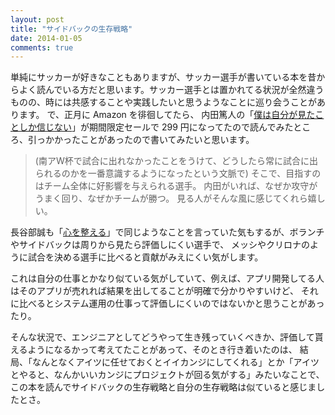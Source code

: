 ```yaml
---
layout: post
title: "サイドバックの生存戦略"
date: 2014-01-05
comments: true
---
```


単純にサッカーが好きなこともありますが、サッカー選手が書いている本を昔からよく読んでいる方だと思います。サッカー選手とは置かれてる状況が全然違うものの、時には共感することや実践したいと思うようなことに巡り会うことがあります。
で、正月に Amazon を徘徊してたら、
内田篤人の「[僕は自分が見たことしか信じない](http://www.amazon.co.jp/exec/obidos/ASIN/B00E3OZRIO/takus-22/ref=nosim)」が期間限定セールで 299 円になってたので読んでみたところ、引っかかったことがあったので書いてみたいと思います。

<!--more-->

> (南アW杯で試合に出れなかったことをうけて、どうしたら常に試合に出られるのかを一番意識するようになったという文脈で)
> そこで、目指すのはチーム全体に好影響を与えられる選手。
> 内田がいれば、なぜか攻守がうまく回り、なぜかチームが勝つ。
> 見る人がそんな風に感じてくれら嬉しい。

長谷部誠も「[心を整える](http://www.amazon.co.jp/exec/obidos/ASIN/B00977H3NO/takus-22/ref=nosim)」で同じようなことを言っていた気もするが、ボランチやサイドバックは周りから見たら評価しにくい選手で、
メッシやクリロナのように試合を決める選手に比べると貢献がみえにくい気がします。

これは自分の仕事とかなり似ている気がしていて、例えば、アプリ開発してる人はそのアプリが売れれば結果を出してることが明確で分かりやすいけど、
それに比べるとシステム運用の仕事って評価しにくいのではないかと思うことがあったり。

そんな状況で、エンジニアとしてどうやって生き残っていくべきか、評価して貰えるようになるかって考えてたことがあって、そのとき行き着いたのは、
結局、「なんとなくアイツに任せておくとイイカンジにしてくれる」とか「アイツとやると、なんかいいカンジにプロジェクトが回る気がする」みたいなことで、
この本を読んでサイドバックの生存戦略と自分の生存戦略は似ていると感じましたとさ。
